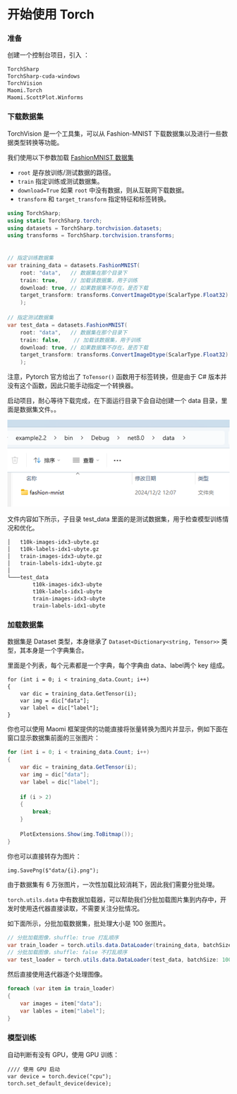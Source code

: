 # 开始使用 Torch



### 准备

创建一个控制台项目，引入 ：

```
TorchSharp
TorchSharp-cuda-windows
TorchVision
Maomi.Torch
Maomi.ScottPlot.Winforms
```



### 下载数据集

TorchVision 是一个工具集，可以从 Fashion-MNIST 下载数据集以及进行一些数据类型转换等功能。

我们使用以下参数加载 [FashionMNIST 数据集](https://pytorch.ac.cn/vision/stable/datasets.html#fashion-mnist)

- `root` 是存放训练/测试数据的路径。
- `train` 指定训练或测试数据集。
- `download=True` 如果 `root` 中没有数据，则从互联网下载数据。
- `transform` 和 `target_transform` 指定特征和标签转换。

```csharp
using TorchSharp;
using static TorchSharp.torch;
using datasets = TorchSharp.torchvision.datasets;
using transforms = TorchSharp.torchvision.transforms;


// 指定训练数据集
var training_data = datasets.FashionMNIST(
    root: "data",   // 数据集在那个目录下
    train: true,    // 加载该数据集，用于训练
    download: true, // 如果数据集不存在，是否下载
    target_transform: transforms.ConvertImageDtype(ScalarType.Float32) // 指定特征和标签转换，将标签转换为Float32
    );

// 指定测试数据集
var test_data = datasets.FashionMNIST(
    root: "data",   // 数据集在那个目录下
    train: false,    // 加载该数据集，用于训练
    download: true, // 如果数据集不存在，是否下载
    target_transform: transforms.ConvertImageDtype(ScalarType.Float32) // 指定特征和标签转换，将标签转换为Float32
    );
```



注意，Pytorch 官方给出了 `ToTensor()` 函数用于标签转换，但是由于 C# 版本并没有这个函数，因此只能手动指定一个转换器。



启动项目，耐心等待下载完成，在下面运行目录下会自动创建一个 data 目录，里面是数据集文件。。

![image-20241202120839339](images/image-20241202120839339.png)



文件内容如下所示，子目录 test_data 里面的是测试数据集，用于检查模型训练情况和优化。

```
│   t10k-images-idx3-ubyte.gz
│   t10k-labels-idx1-ubyte.gz
│   train-images-idx3-ubyte.gz
│   train-labels-idx1-ubyte.gz
│
└───test_data
        t10k-images-idx3-ubyte
        t10k-labels-idx1-ubyte
        train-images-idx3-ubyte
        train-labels-idx1-ubyte
```



### 加载数据集

数据集是 Dataset 类型，本身继承了 `Dataset<Dictionary<string, Tensor>>` 类型，其本身是一个字典集合。

里面是个列表，每个元素都是一个字典，每个字典由 data、label两个 key 组成。

```
for (int i = 0; i < training_data.Count; i++)
{
    var dic = training_data.GetTensor(i);
    var img = dic["data"];
    var label = dic["label"];
}

```

你也可以使用 Maomi 框架提供的功能直接将张量转换为图片并显示，例如下面在窗口显示数据集前面的三张图片：

```csharp
for (int i = 0; i < training_data.Count; i++)
{
    var dic = training_data.GetTensor(i);
    var img = dic["data"];
    var label = dic["label"];

    if (i > 2)
    {
        break;
    }

    PlotExtensions.Show(img.ToBitmap());
}
```



你也可以直接转存为图片：

```
img.SavePng($"data/{i}.png");
```





由于数据集有 6 万张图片，一次性加载比较消耗下，因此我们需要分批处理。

`torch.utils.data` 中有数据加载器，可以帮助我们分批加载图片集到内存中，开发时使用迭代器直接读取，不需要关注分批情况。

如下面所示，分批加载数据集，批处理大小是 100 张图片。

```csharp
// 分批加载图像，shuffle: true 打乱顺序
var train_loader = torch.utils.data.DataLoader(training_data, batchSize: 100, shuffle: true);
// 分批加载图像，shuffle: false 不打乱顺序
var test_loader = torch.utils.data.DataLoader(test_data, batchSize: 100, shuffle: false);
```



然后直接使用迭代器逐个处理图像。

```csharp
foreach (var item in train_loader)
{
    var images = item["data"];
    var lables = item["label"];
}

```



### 模型训练

自动判断有没有 GPU，使用 GPU 训练：
```
//// 使用 GPU 启动
var device = torch.device("cpu");
torch.set_default_device(device);
```

